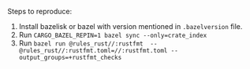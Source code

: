 Steps to reproduce:

1. Install bazelisk or bazel with version mentioned in `.bazelversion` file. 
1. Run `CARGO_BAZEL_REPIN=1 bazel sync --only=crate_index`
2. Run `bazel run @rules_rust//:rustfmt  --@rules_rust//:rustfmt.toml=//:rustfmt.toml --output_groups=+rustfmt_checks`
